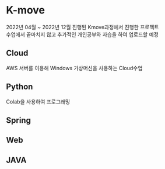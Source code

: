# K-move 

2022년 04월 ~ 2022년 12월 진행된 Kmove과정에서 진행한 프로젝트      
수업에서 끝마치지 않고 추가적인 개인공부와 자습을 하여 업로드할 예정   

## Cloud
AWS 서버를 이용해 Windows 가상머신을 사용하는 Cloud수업
## Python
Colab을 사용하여 프로그래밍
## Spring  
## Web
## JAVA

